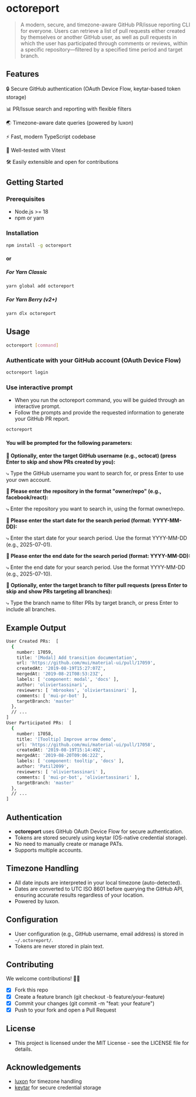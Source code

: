 # octoreport

> A modern, secure, and timezone-aware GitHub PR/issue reporting CLI for everyone. Users can retrieve a list of pull requests either created by themselves or another GitHub user, as well as pull requests in which the user has participated through comments or reviews, within a specific repository—filtered by a specified time period and target branch.

## Features

🔒 Secure GitHub authentication (OAuth Device Flow, keytar-based token storage)

📊 PR/Issue search and reporting with flexible filters

🌏 Timezone-aware date queries (powered by luxon)

⚡ Fast, modern TypeScript codebase

🧪 Well-tested with Vitest

🛠️ Easily extensible and open for contributions

## Getting Started

### Prerequisites

- Node.js >= 18
- npm or yarn

### Installation

```bash
npm install -g octoreport
```

#### or

##### For Yarn Classic

```bash
yarn global add octoreport
```

##### For Yarn Berry (v2+)

```bash
yarn dlx octoreport
```

## Usage

```bash
octoreport [command]
```

### Authenticate with your GitHub account (OAuth Device Flow)

```bash
octoreport login
```

### Use interactive prompt
- When you run the octoreport command, you will be guided through an interactive prompt.
- Follow the prompts and provide the requested information to generate your GitHub PR report.

```bash
octoreport
```

#### You will be prompted for the following parameters:

**🔎 Optionally, enter the target GitHub username (e.g., octocat) (press Enter to skip and show PRs created by you):**

⤷ Type the GitHub username you want to search for, or press Enter to use your own account.

**🔎 Please enter the repository in the format "owner/repo" (e.g., facebook/react):**

⤷ Enter the repository you want to search in, using the format owner/repo.

**🔎 Please enter the start date for the search period (format: YYYY-MM-DD):**

⤷ Enter the start date for your search period. Use the format YYYY-MM-DD (e.g., 2025-07-01).

**🔎 Please enter the end date for the search period (format: YYYY-MM-DD):**

⤷ Enter the end date for your search period. Use the format YYYY-MM-DD (e.g., 2025-07-10).

**🔎 Optionally, enter the target branch to filter pull requests (press Enter to skip and show PRs targeting all branches):**

⤷ Type the branch name to filter PRs by target branch, or press Enter to include all branches.

## Example Output

```bash
User Created PRs:  [
  {
    number: 17059,
    title: '[Modal] Add transition documentation',
    url: 'https://github.com/mui/material-ui/pull/17059',
    createdAt: '2019-08-19T15:27:07Z',
    mergedAt: '2019-08-21T08:53:23Z',
    labels: [ 'component: modal', 'docs' ],
    author: 'oliviertassinari',
    reviewers: [ 'mbrookes', 'oliviertassinari' ],
    comments: [ 'mui-pr-bot' ],
    targetBranch: 'master'
  },
  // ...
]
User Participated PRs:  [
  {
    number: 17058,
    title: '[Tooltip] Improve arrow demo',
    url: 'https://github.com/mui/material-ui/pull/17058',
    createdAt: '2019-08-19T15:14:49Z',
    mergedAt: '2019-08-20T09:06:22Z',
    labels: [ 'component: tooltip', 'docs' ],
    author: 'Patil2099',
    reviewers: [ 'oliviertassinari' ],
    comments: [ 'mui-pr-bot', 'oliviertassinari' ],
    targetBranch: 'master'
  },
  // ...
]
```

## Authentication

- **octoreport** uses GitHub OAuth Device Flow for secure authentication.
- Tokens are stored securely using keytar (OS-native credential storage).
- No need to manually create or manage PATs.
- Supports multiple accounts.

## Timezone Handling

- All date inputs are interpreted in your local timezone (auto-detected).
- Dates are converted to UTC ISO 8601 before querying the GitHub API, ensuring accurate results regardless of your location.
- Powered by luxon.

## Configuration

- User configuration (e.g., GitHub username, email address) is stored in `~/.octoreport/`.
- Tokens are never stored in plain text.

## Contributing

We welcome contributions! 👍🏻

- [x] Fork this repo
- [x] Create a feature branch (git checkout -b feature/your-feature)
- [x] Commit your changes (git commit -m "feat: your feature")
- [x] Push to your fork and open a Pull Request

## License

- This project is licensed under the MIT License - see the LICENSE file for details.

## Acknowledgements

- [luxon](https://moment.github.io/luxon/) for timezone handling
- [keytar](https://github.com/atom/node-keytar) for secure credential storage
